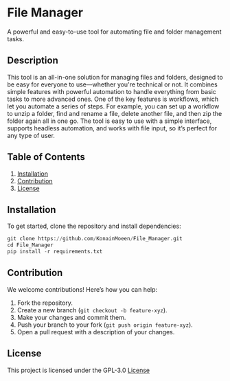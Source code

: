 # File Manager
A powerful and easy-to-use tool for automating file and folder management tasks.


## Description
This tool is an all-in-one solution for managing files and folders, designed to be easy for everyone to use—whether you're technical or not. It combines simple features with powerful automation to handle everything from basic tasks to more advanced ones.
One of the key features is workflows, which let you automate a series of steps. For example, you can set up a workflow to unzip a folder, find and rename a file, delete another file, and then zip the folder again all in one go.
The tool is easy to use with a simple interface, supports headless automation, and works with file input, so it’s perfect for any type of user.


## Table of Contents
1. [Installation](#installation)
2. [Contribution](#contribution)
3. [License](#license)


## Installation

To get started, clone the repository and install dependencies:
```python
git clone https://github.com/KonainMoeen/File_Manager.git
cd File_Manager
pip install -r requirements.txt
```


## Contribution

We welcome contributions! Here’s how you can help:

1. Fork the repository.
2. Create a new branch (`git checkout -b feature-xyz`).
3. Make your changes and commit them.
4. Push your branch to your fork (`git push origin feature-xyz`).
5. Open a pull request with a description of your changes.


## License

This project is licensed under the GPL-3.0 [License](https://github.com/KonainMoeen/File_Manager?tab=GPL-3.0-1-ov-file#)
